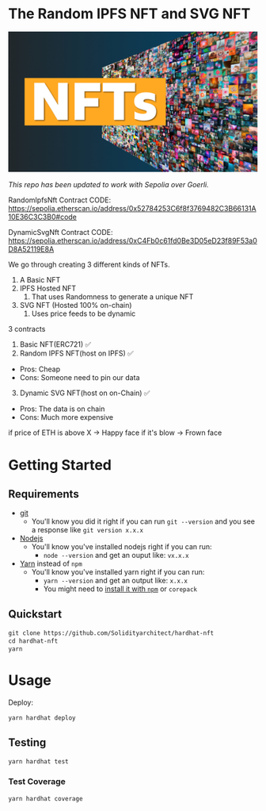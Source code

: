 # The  Random IPFS NFT and SVG NFT

![Alt text](image.png)


*This repo has been updated to work with Sepolia over Goerli.*

RandomIpfsNft Contract CODE: https://sepolia.etherscan.io/address/0x52784253C6f8f3769482C3B66131A10E36C3C3B0#code

DynamicSvgNft Contract CODE: https://sepolia.etherscan.io/address/0xC4Fb0c61fd0Be3D05eD23f89F53a0D8A52119E8A

We go through creating 3 different kinds of NFTs.

1. A Basic NFT
2. IPFS Hosted NFT 
   1. That uses Randomness to generate a unique NFT
3. SVG NFT (Hosted 100% on-chain) 
   1. Uses price feeds to be dynamic



3 contracts

1. Basic NFT(ERC721) ✅
2. Random IPFS NFT(host on IPFS) ✅
- Pros: Cheap
- Cons: Someone need to pin our data

3. Dynamic SVG NFT(host on on-Chain) ✅
- Pros: The data is on chain
- Cons: Much more expensive

if price of ETH is above X -> Happy face
if it's blow -> Frown face

# Getting Started

## Requirements

- [git](https://git-scm.com/book/en/v2/Getting-Started-Installing-Git)
  - You'll know you did it right if you can run `git --version` and you see a response like `git version x.x.x`
- [Nodejs](https://nodejs.org/en/)
  - You'll know you've installed nodejs right if you can run:
    - `node --version` and get an ouput like: `vx.x.x`
- [Yarn](https://yarnpkg.com/getting-started/install) instead of `npm`
  - You'll know you've installed yarn right if you can run:
    - `yarn --version` and get an output like: `x.x.x`
    - You might need to [install it with `npm`](https://classic.yarnpkg.com/lang/en/docs/install/) or `corepack`

## Quickstart

```
git clone https://github.com/Solidityarchitect/hardhat-nft
cd hardhat-nft
yarn
```


# Usage

Deploy:

```
yarn hardhat deploy
```

## Testing

```
yarn hardhat test
```

### Test Coverage

```
yarn hardhat coverage
```


